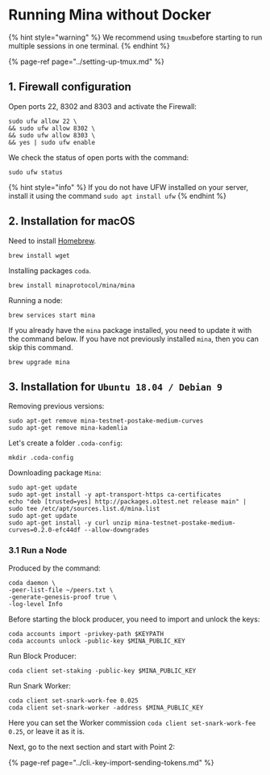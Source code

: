 # Running Mina without Docker

{% hint style="warning" %}
We recommend using `tmux`before starting to run multiple sessions in one terminal.
{% endhint %}

{% page-ref page="../setting-up-tmux.md" %}

## 1. Firewall configuration

Open ports 22, 8302 and 8303 and activate the Firewall:

```text
sudo ufw allow 22 \
&& sudo ufw allow 8302 \
&& sudo ufw allow 8303 \
&& yes | sudo ufw enable
```

We check the status of open ports with the command:

```text
sudo ufw status
```

{% hint style="info" %}
If you do not have UFW installed on your server, install it using the command `sudo apt install ufw`
{% endhint %}

## 2. Installation for macOS

Need to install [Homebrew](https://brew.sh/).

```text
brew install wget
```

Installing packages `coda`.

```text
brew install minaprotocol/mina/mina
```

Running a node:

```text
brew services start mina
```

If you already have the `mina` package installed, you need to update it with the command below. If you have not previously installed `mina`, then you can skip this command.

```text
brew upgrade mina
```

## 3. Installation for `Ubuntu 18.04 / Debian 9`

Removing previous versions:

```text
sudo apt-get remove mina-testnet-postake-medium-curves
sudo apt-get remove mina-kademlia
```

Let's create a folder `.coda-config`:

```text
mkdir .coda-config
```

Downloading package `Mina`:

```text
sudo apt-get update
sudo apt-get install -y apt-transport-https ca-certificates
echo "deb [trusted=yes] http://packages.o1test.net release main" | sudo tee /etc/apt/sources.list.d/mina.list
sudo apt-get update
sudo apt-get install -y curl unzip mina-testnet-postake-medium-curves=0.2.0-efc44df --allow-downgrades
```

### 3.1 Run a Node

Produced by the command:

```text
coda daemon \
-peer-list-file ~/peers.txt \
-generate-genesis-proof true \
-log-level Info
```

Before starting the block producer, you need to import and unlock the keys:

```text
coda accounts import -privkey-path $KEYPATH
coda accounts unlock -public-key $MINA_PUBLIC_KEY
```

Run Block Producer:

```text
coda client set-staking -public-key $MINA_PUBLIC_KEY
```

Run Snark Worker:

```text
coda client set-snark-work-fee 0.025
coda client set-snark-worker -address $MINA_PUBLIC_KEY
```

Here you can set the Worker commission `coda client set-snark-work-fee 0.25`, or leave it as it is. 

Next, go to the next section and start with Point 2:

{% page-ref page="../cli.-key-import-sending-tokens.md" %}

